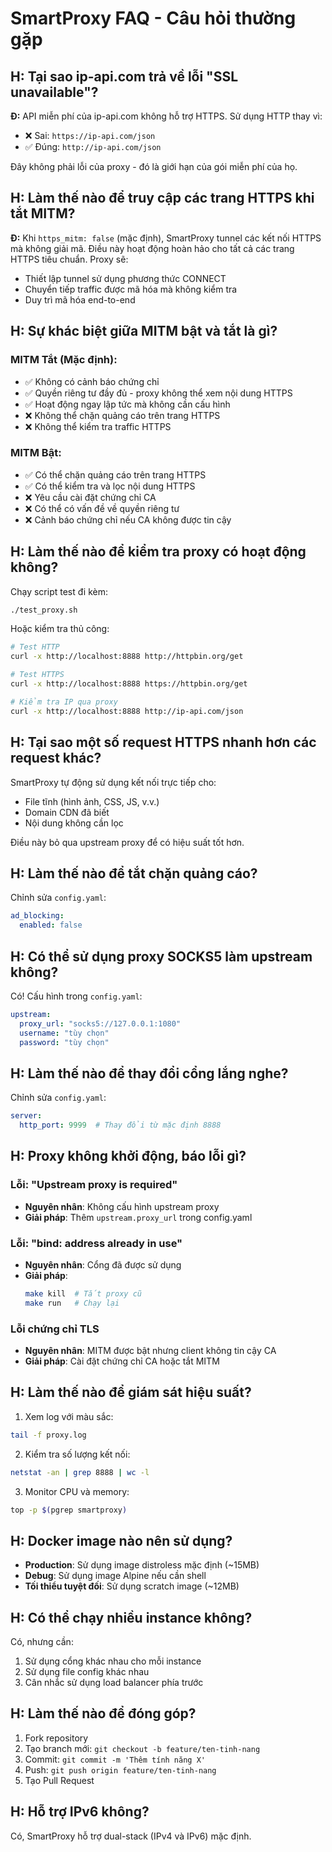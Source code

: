 # SmartProxy FAQ - Câu hỏi thường gặp

## H: Tại sao ip-api.com trả về lỗi "SSL unavailable"?

**Đ:** API miễn phí của ip-api.com không hỗ trợ HTTPS. Sử dụng HTTP thay vì:
- ❌ Sai: `https://ip-api.com/json`
- ✅ Đúng: `http://ip-api.com/json`

Đây không phải lỗi của proxy - đó là giới hạn của gói miễn phí của họ.

## H: Làm thế nào để truy cập các trang HTTPS khi tắt MITM?

**Đ:** Khi `https_mitm: false` (mặc định), SmartProxy tunnel các kết nối HTTPS mà không giải mã. Điều này hoạt động hoàn hảo cho tất cả các trang HTTPS tiêu chuẩn. Proxy sẽ:
- Thiết lập tunnel sử dụng phương thức CONNECT
- Chuyển tiếp traffic được mã hóa mà không kiểm tra
- Duy trì mã hóa end-to-end

## H: Sự khác biệt giữa MITM bật và tắt là gì?

### MITM Tắt (Mặc định):
- ✅ Không có cảnh báo chứng chỉ
- ✅ Quyền riêng tư đầy đủ - proxy không thể xem nội dung HTTPS
- ✅ Hoạt động ngay lập tức mà không cần cấu hình
- ❌ Không thể chặn quảng cáo trên trang HTTPS
- ❌ Không thể kiểm tra traffic HTTPS

### MITM Bật:
- ✅ Có thể chặn quảng cáo trên trang HTTPS
- ✅ Có thể kiểm tra và lọc nội dung HTTPS
- ❌ Yêu cầu cài đặt chứng chỉ CA
- ❌ Có thể có vấn đề về quyền riêng tư
- ❌ Cảnh báo chứng chỉ nếu CA không được tin cậy

## H: Làm thế nào để kiểm tra proxy có hoạt động không?

Chạy script test đi kèm:
```bash
./test_proxy.sh
```

Hoặc kiểm tra thủ công:
```bash
# Test HTTP
curl -x http://localhost:8888 http://httpbin.org/get

# Test HTTPS
curl -x http://localhost:8888 https://httpbin.org/get

# Kiểm tra IP qua proxy
curl -x http://localhost:8888 http://ip-api.com/json
```

## H: Tại sao một số request HTTPS nhanh hơn các request khác?

SmartProxy tự động sử dụng kết nối trực tiếp cho:
- File tĩnh (hình ảnh, CSS, JS, v.v.)
- Domain CDN đã biết
- Nội dung không cần lọc

Điều này bỏ qua upstream proxy để có hiệu suất tốt hơn.

## H: Làm thế nào để tắt chặn quảng cáo?

Chỉnh sửa `config.yaml`:
```yaml
ad_blocking:
  enabled: false
```

## H: Có thể sử dụng proxy SOCKS5 làm upstream không?

Có! Cấu hình trong `config.yaml`:
```yaml
upstream:
  proxy_url: "socks5://127.0.0.1:1080"
  username: "tùy chọn"
  password: "tùy chọn"
```

## H: Làm thế nào để thay đổi cổng lắng nghe?

Chỉnh sửa `config.yaml`:
```yaml
server:
  http_port: 9999  # Thay đổi từ mặc định 8888
```

## H: Proxy không khởi động, báo lỗi gì?

### Lỗi: "Upstream proxy is required"
- **Nguyên nhân**: Không cấu hình upstream proxy
- **Giải pháp**: Thêm `upstream.proxy_url` trong config.yaml

### Lỗi: "bind: address already in use"
- **Nguyên nhân**: Cổng đã được sử dụng
- **Giải pháp**: 
  ```bash
  make kill  # Tắt proxy cũ
  make run   # Chạy lại
  ```

### Lỗi chứng chỉ TLS
- **Nguyên nhân**: MITM được bật nhưng client không tin cậy CA
- **Giải pháp**: Cài đặt chứng chỉ CA hoặc tắt MITM

## H: Làm thế nào để giám sát hiệu suất?

1. Xem log với màu sắc:
```bash
tail -f proxy.log
```

2. Kiểm tra số lượng kết nối:
```bash
netstat -an | grep 8888 | wc -l
```

3. Monitor CPU và memory:
```bash
top -p $(pgrep smartproxy)
```

## H: Docker image nào nên sử dụng?

- **Production**: Sử dụng image distroless mặc định (~15MB)
- **Debug**: Sử dụng image Alpine nếu cần shell
- **Tối thiểu tuyệt đối**: Sử dụng scratch image (~12MB)

## H: Có thể chạy nhiều instance không?

Có, nhưng cần:
1. Sử dụng cổng khác nhau cho mỗi instance
2. Sử dụng file config khác nhau
3. Cân nhắc sử dụng load balancer phía trước

## H: Làm thế nào để đóng góp?

1. Fork repository
2. Tạo branch mới: `git checkout -b feature/ten-tinh-nang`
3. Commit: `git commit -m 'Thêm tính năng X'`
4. Push: `git push origin feature/ten-tinh-nang`
5. Tạo Pull Request

## H: Hỗ trợ IPv6 không?

Có, SmartProxy hỗ trợ dual-stack (IPv4 và IPv6) mặc định.